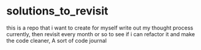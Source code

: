 # solutions_to_revisit
this is a repo that i want to create for myself write out my thought process currently, then revisit every month or so to see if i can refactor it and make the code cleaner, A sort of code journal